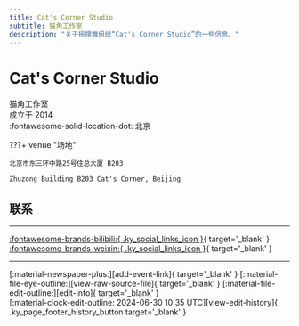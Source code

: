 ```yaml
---
title: Cat's Corner Studio
subtitle: 猫角工作室
description: "关于摇摆舞组织“Cat's Corner Studio”的一些信息。"
---
```


# Cat's Corner Studio

猫角工作室  
成立于 2014  
:fontawesome-solid-location-dot: 北京  


???+ venue "场地"

    北京市东三环中路25号住总大厦 B203  
      
    Zhuzong Building B203 Cat's Corner, Beijing  

## 联系


---

 [:fontawesome-brands-bilibili:{ .ky_social_links_icon }](https://space.bilibili.com/59075953){ target='_blank' } [:fontawesome-brands-weixin:{ .ky_social_links_icon }](https://mp.weixin.qq.com/s/jf8V5fLggbVY45FRw_hZAg){ target='_blank' }

---

<div class="ky_page_footer" markdown>
<div class="ky_page_footer_trailing" markdown="span">
[:material-newspaper-plus:][add-event-link]{ target='_blank' }
[:material-file-eye-outline:][view-raw-source-file]{ target='_blank' }
[:material-file-edit-outline:][edit-info]{ target='_blank' }
</div>
<div class="ky_page_footer_leading" markdown="span">
[:material-clock-edit-outline: 2024-06-30 10:35 UTC][view-edit-history]{ .ky_page_footer_history_button target='_blank' }
</div>
</div>

[add-event-link]: https://github.com/swingdance/events/issues/new?assignees=&labels=add+event&projects=&template=02-add_entity.yml&title=%5Bcn%5D%20%3CName%3E&region=cn&province=Beijing&city=Beijing&org_id=cats-corner-studio "添加活动"
[view-raw-source-file]: https://github.com/swingdance/orgs/blob/main/cn/cats-corner-studio.json "查看原始源文件"
[edit-info]: https://github.com/swingdance/orgs/issues/new?assignees=&labels=update+org&projects=&template=03-update_entity.yml&title=%5Bcn%5D%20Cat%27s%20Corner%20Studio&region=cn&id=cats-corner-studio&name=Cat%27s%20Corner%20Studio "编辑信息"

[view-edit-history]: https://github.com/swingdance/orgs/commits/main/cn/cats-corner-studio.json "查看编辑历史"
